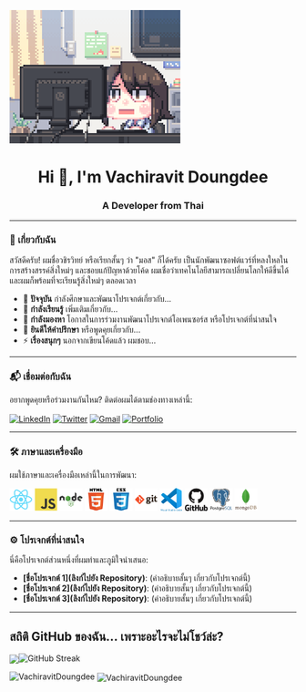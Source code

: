 ![plot](./images/header.gif)

<h1 align="center">Hi 👋, I'm Vachiravit Doungdee</h1>
<h3 align="center"><b>A Developer from Thai</b></h3>

---

### 🚀 เกี่ยวกับฉัน

สวัสดีครับ! ผมชื่อวชิรวิทย์ หรือเรียกสั้นๆ ว่า "มอส" ก็ได้ครับ เป็นนักพัฒนาซอฟต์แวร์ที่หลงใหลในการสร้างสรรค์สิ่งใหม่ๆ และชอบแก้ปัญหาด้วยโค้ด ผมเชื่อว่าเทคโนโลยีสามารถเปลี่ยนโลกให้ดีขึ้นได้ และผมก็พร้อมที่จะเรียนรู้สิ่งใหม่ๆ ตลอดเวลา

- 🔭 **ปัจจุบัน** กำลังศึกษาและพัฒนาโปรเจกต์เกี่ยวกับ...
- 🌱 **กำลังเรียนรู้** เพิ่มเติมเกี่ยวกับ...
- 👯 **กำลังมองหา** โอกาสในการร่วมงานพัฒนาโปรเจกต์โอเพนซอร์ส หรือโปรเจกต์ที่น่าสนใจ
- 💬 **ยินดีให้คำปรึกษา** หรือพูดคุยเกี่ยวกับ...
- ⚡ **เรื่องสนุกๆ** นอกจากเขียนโค้ดแล้ว ผมชอบ...

---

### 📬 เชื่อมต่อกับฉัน

อยากพูดคุยหรือร่วมงานกันไหม? ติดต่อผมได้ตามช่องทางเหล่านี้:

<p align="left">
<a href="https://www.linkedin.com/in/ชื่อโปรไฟล์ของคุณ/" target="blank"><img align="center" src="https://raw.githubusercontent.com/rahuldkjain/github-profile-readme-generator/master/src/images/icons/Social/linked-in-alt.svg" alt="LinkedIn" height="30" width="40" /></a>
<a href="https://twitter.com/ชื่อผู้ใช้ทวิตเตอร์ของคุณ" target="blank"><img align="center" src="https://raw.githubusercontent.com/rahuldkjain/github-profile-readme-generator/master/src/images/icons/Social/twitter.svg" alt="Twitter" height="30" width="40" /></a>
<a href="mailto:อีเมลของคุณ@gmail.com" target="blank"><img align="center" src="https://img.shields.io/badge/Gmail-D14836?style=for-the-badge&logo=gmail&logoColor=white" alt="Gmail" height="30" /></a>
<a href="https://your-personal-website.com" target="blank"><img align="center" src="https://img.shields.io/badge/Portfolio-FF5722?style=for-the-badge&logo=wordpress&logoColor=white" alt="Portfolio" height="30" /></a>
</p>

---

### 🛠️ ภาษาและเครื่องมือ

ผมใช้ภาษาและเครื่องมือเหล่านี้ในการพัฒนา:

<p align="left">
    <img src="https://github.com/devicons/devicon/blob/master/icons/react/react-original.svg" alt="react" width="40" height="40"/>
    <img src="https://raw.githubusercontent.com/devicons/devicon/master/icons/javascript/javascript-original.svg" alt="javascript" width="40" height="40"/>
    <img src="https://raw.githubusercontent.com/devicons/devicon/master/icons/nodejs/nodejs-original-wordmark.svg" alt="nodejs" width="40" height="40"/>
    <img src="https://raw.githubusercontent.com/devicons/devicon/master/icons/html5/html5-original-wordmark.svg" alt="html5" width="40" height="40"/>
    <img src="https://raw.githubusercontent.com/devicons/devicon/master/icons/css3/css3-original-wordmark.svg" alt="css3" width="40" height="40"/>
    <img src="https://raw.githubusercontent.com/devicons/devicon/master/icons/git/git-original-wordmark.svg" alt="git" width="40" height="40"/>
    <img src="https://raw.githubusercontent.com/devicons/devicon/master/icons/vscode/vscode-original-wordmark.svg" alt="vscode" width="40" height="40"/>
    <img src="https://raw.githubusercontent.com/devicons/devicon/master/icons/github/github-original-wordmark.svg" alt="github" width="40" height="40"/>
    <img src="https://raw.githubusercontent.com/devicons/devicon/master/icons/postgresql/postgresql-original-wordmark.svg" alt="postgresql" width="40" height="40"/>
    <img src="https://raw.githubusercontent.com/devicons/devicon/master/icons/mongodb/mongodb-original-wordmark.svg" alt="mongodb" width="40" height="40"/>
</p>

---

### ⚙️ โปรเจกต์ที่น่าสนใจ

นี่คือโปรเจกต์ส่วนหนึ่งที่ผมทำและภูมิใจนำเสนอ:

- **[ชื่อโปรเจกต์ 1](ลิงก์ไปยัง Repository)**: (คำอธิบายสั้นๆ เกี่ยวกับโปรเจกต์นี้)
- **[ชื่อโปรเจกต์ 2](ลิงก์ไปยัง Repository)**: (คำอธิบายสั้นๆ เกี่ยวกับโปรเจกต์นี้)
- **[ชื่อโปรเจกต์ 3](ลิงก์ไปยัง Repository)**: (คำอธิบายสั้นๆ เกี่ยวกับโปรเจกต์นี้)

---

<h2 align="left">สถิติ GitHub ของฉัน... เพราะอะไรจะไม่โชว์ล่ะ?</h2>

<p><img align="center" src="https://git.io/streak-stats"><img src="https://streak-stats.demolab.com?user=Mosquito5142&theme=dark&locale=th&short_numbers=true" alt="GitHub Streak" alt="VachiravitDoungdee" /></p>

<p><img align="left" src="https://github-readme-stats.vercel.app/api/top-langs?username=VachiravitDoungdee&show_icons=true&locale=en&layout=compact&theme=tokyonight" alt="VachiravitDoungdee" /></p>

<p>&nbsp;<img align="center" src="https://github-readme-stats.vercel.app/api?username=VachiravitDoungdee&show_icons=true&locale=en&theme=tokyonight" alt="VachiravitDoungdee" /></p>

